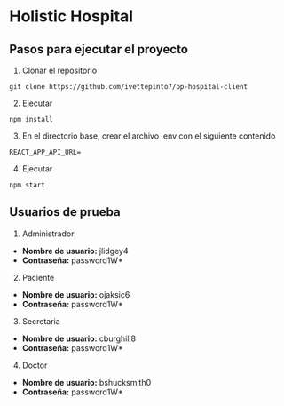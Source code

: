 # Holistic Hospital

## Pasos para ejecutar el proyecto

1. Clonar el repositorio

```
git clone https://github.com/ivettepinto7/pp-hospital-client
```

2. Ejecutar

```
npm install
```

3. En el directorio base, crear el archivo .env con el siguiente contenido

```
REACT_APP_API_URL=
```

4. Ejecutar

```
npm start
```

## Usuarios de prueba
1. Administrador
* __Nombre de usuario:__ jlidgey4
* __Contraseña:__ password1W*
2. Paciente
* __Nombre de usuario:__ ojaksic6
* __Contraseña:__ password1W*
3. Secretaria
* __Nombre de usuario:__ cburghill8
* __Contraseña:__ password1W*
4. Doctor
* __Nombre de usuario:__ bshucksmith0
* __Contraseña:__ password1W*
 